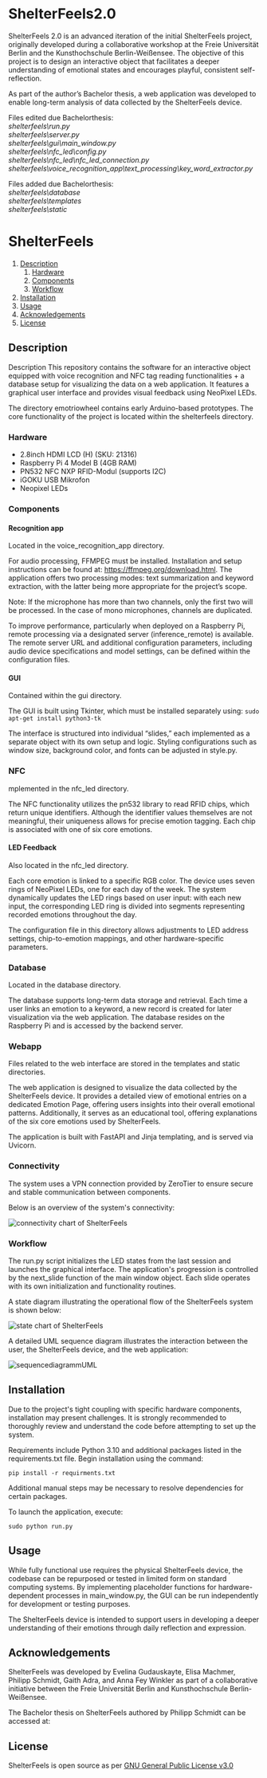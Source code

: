 # ShelterFeels2.0

ShelterFeels 2.0 is an advanced iteration of the initial ShelterFeels project, originally developed during a collaborative workshop at the Freie Universität Berlin and the Kunsthochschule Berlin-Weißensee. The objective of this project is to design an interactive object that facilitates a deeper understanding of emotional states and encourages playful, consistent self-reflection.<br>

As part of the author’s Bachelor thesis, a web application was developed to enable long-term analysis of data collected by the ShelterFeels device.<br>

Files edited due Bachelorthesis:<br>
*shelterfeels\run.py<br>*
*shelterfeels\server.py<br>*
*shelterfeels\gui\main_window.py<br>*
*shelterfeels\nfc_led\config.py<br>*
*shelterfeels\nfc_led\nfc_led_connection.py<br>*
*shelterfeels\voice_recognition_app\text_processing\key_word_extractor.py<br>*

Files added due Bachelorthesis:<br>
*shelterfeels\database<br>*
*shelterfeels\templates<br>*
*shelterfeels\static<br>*

# ShelterFeels

1. [ Description ](#Description)
   1. [ Hardware ](#Hardware)
   2. [ Components ](#Components)
   3. [ Workflow ](#Workflow)
2. [ Installation ](#Installation)
3. [ Usage ](#Usage)
4. [ Acknowledgements ](#Acknowledgements)
5. [ License ](#License)

## Description

Description
This repository contains the software for an interactive object equipped with voice recognition and NFC tag reading functionalities + a database setup for visualizing the data on a web application. It features a graphical user interface and provides visual feedback using NeoPixel LEDs.

The directory emotriowheel contains early Arduino-based prototypes. The core functionality of the project is located within the shelterfeels directory.

### Hardware

- 2.8inch HDMI LCD (H) (SKU: 21316)
- Raspberry Pi 4 Model B (4GB RAM)
- PN532 NFC NXP RFID-Modul (supports I2C)
- iGOKU USB Mikrofon
- Neopixel LEDs

### Components

#### Recognition app

Located in the voice_recognition_app directory.

For audio processing, FFMPEG must be installed. Installation and setup instructions can be found at: https://ffmpeg.org/download.html. The application offers two processing modes: text summarization and keyword extraction, with the latter being more appropriate for the project’s scope.

Note: If the microphone has more than two channels, only the first two will be processed. In the case of mono microphones, channels are duplicated.

To improve performance, particularly when deployed on a Raspberry Pi, remote processing via a designated server (inference_remote) is available. The remote server URL and additional configuration parameters, including audio device specifications and model settings, can be defined within the configuration files.

#### GUI

Contained within the gui directory.

The GUI is built using Tkinter, which must be installed separately using: `sudo apt-get install python3-tk`

The interface is structured into individual “slides,” each implemented as a separate object with its own setup and logic. Styling configurations such as window size, background color, and fonts can be adjusted in style.py.

### NFC

mplemented in the nfc_led directory.

The NFC functionality utilizes the pn532 library to read RFID chips, which return unique identifiers. Although the identifier values themselves are not meaningful, their uniqueness allows for precise emotion tagging. Each chip is associated with one of six core emotions.

#### LED Feedback

Also located in the nfc_led directory.

Each core emotion is linked to a specific RGB color. The device uses seven rings of NeoPixel LEDs, one for each day of the week. The system dynamically updates the LED rings based on user input: with each new input, the corresponding LED ring is divided into segments representing recorded emotions throughout the day.

The configuration file in this directory allows adjustments to LED address settings, chip-to-emotion mappings, and other hardware-specific parameters.

### Database

Located in the database directory.

The database supports long-term data storage and retrieval. Each time a user links an emotion to a keyword, a new record is created for later visualization via the web application. The database resides on the Raspberry Pi and is accessed by the backend server.

### Webapp

Files related to the web interface are stored in the templates and static directories.

The web application is designed to visualize the data collected by the ShelterFeels device. It provides a detailed view of emotional entries on a dedicated Emotion Page, offering users insights into their overall emotional patterns. Additionally, it serves as an educational tool, offering explanations of the six core emotions used by ShelterFeels.

The application is built with FastAPI and Jinja templating, and is served via Uvicorn.

### Connectivity

The system uses a VPN connection provided by ZeroTier to ensure secure and stable communication between components.

Below is an overview of the system's connectivity:

![connectivity chart of ShelterFeels](connectivitydiagram.png)

### Workflow

The run.py script initializes the LED states from the last session and launches the graphical interface. The application's progression is controlled by the next_slide function of the main window object. Each slide operates with its own initialization and functionality routines.

A state diagram illustrating the operational flow of the ShelterFeels system is shown below:

![state chart of ShelterFeels](shelterfeels_state_chart.png)

A detailed UML sequence diagram illustrates the interaction between the user, the ShelterFeels device, and the web application:

![sequencediagrammUML](sequencediagrammUML.svg)

## Installation

Due to the project's tight coupling with specific hardware components, installation may present challenges. It is strongly recommended to thoroughly review and understand the code before attempting to set up the system.

Requirements include Python 3.10 and additional packages listed in the requirements.txt file. Begin installation using the command:

`pip install -r requirments.txt` 

Additional manual steps may be necessary to resolve dependencies for certain packages.

To launch the application, execute:

`sudo python run.py`

## Usage

While fully functional use requires the physical ShelterFeels device, the codebase can be repurposed or tested in limited form on standard computing systems. By implementing placeholder functions for hardware-dependent processes in main_window.py, the GUI can be run independently for development or testing purposes.

The ShelterFeels device is intended to support users in developing a deeper understanding of their emotions through daily reflection and expression.

## Acknowledgements

ShelterFeels was developed by Evelina Gudauskayte, Elisa Machmer, Philipp Schmidt, Gaith Adra, and Anna Fey Winkler as part of a collaborative initiative between the Freie Universität Berlin and Kunsthochschule Berlin-Weißensee.

The Bachelor thesis on ShelterFeels authored by Philipp Schmidt can be accessed at:

## License

ShelterFeels is open source as per [GNU General Public License v3.0](LICENSE)
